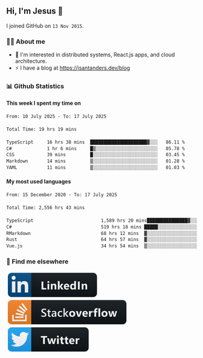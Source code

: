 ## Hi, I'm Jesus 👋

I joined GitHub on `13 Nov 2015`.

<!-- Talking about you -->

### 👨‍💻 About me

- 👦 I'm interested in distributed systems, React.js apps, and cloud architecture.
- ⚡️ I have a blog at <https://jsantanders.dev/blog>

### 📊 Github Statistics

#### This week I spent my time on

<!--START_SECTION:weekly-->

```txt
From: 10 July 2025 - To: 17 July 2025

Total Time: 19 hrs 19 mins

TypeScript     16 hrs 38 mins  █████████████████████▓░░░   86.11 %
C#             1 hr 6 mins     █▒░░░░░░░░░░░░░░░░░░░░░░░   05.78 %
CSS            39 mins         █░░░░░░░░░░░░░░░░░░░░░░░░   03.45 %
Markdown       14 mins         ▒░░░░░░░░░░░░░░░░░░░░░░░░   01.28 %
YAML           11 mins         ▒░░░░░░░░░░░░░░░░░░░░░░░░   01.03 %
```

<!--END_SECTION:weekly-->

#### My most used languages

<!--START_SECTION:alltime-->

```txt
From: 15 December 2020 - To: 17 July 2025

Total Time: 2,556 hrs 43 mins

TypeScript                         1,589 hrs 20 mins███████████████▓░░░░░░░░░   62.16 %
C#                                 519 hrs 18 mins █████░░░░░░░░░░░░░░░░░░░░   20.31 %
RMarkdown                          68 hrs 12 mins  ▓░░░░░░░░░░░░░░░░░░░░░░░░   02.67 %
Rust                               64 hrs 57 mins  ▓░░░░░░░░░░░░░░░░░░░░░░░░   02.54 %
Vue.js                             34 hrs 54 mins  ▒░░░░░░░░░░░░░░░░░░░░░░░░   01.37 %
```

<!--END_SECTION:alltime-->

### 📢 Find me elsewhere

<p>
  <a target="_blank" href="https://linkedin.com/in/jsantanders">
    <img src="https://github.com/jsantanders/jsantanders/blob/master/img/linkedin.svg" alt="LinkedIn" style="vertical-align:top; margin:4px">
  </a>
  
  <a target="_blank" href="https://stackoverflow.com/users/7318331/jesus-santander">
    <img src="https://github.com/jsantanders/jsantanders/blob/master/img/stackoverflow.svg" alt="StackOverflow" style="vertical-align:top; margin:4px">
  </a>
  
  <a target="_blank" href="http://twitter.com/jsantanders">
    <img src="https://github.com/jsantanders/jsantanders/blob/master/img/twitter.svg" alt="Twitter" style="vertical-align:top; margin:4px">
  </a>
</p>
